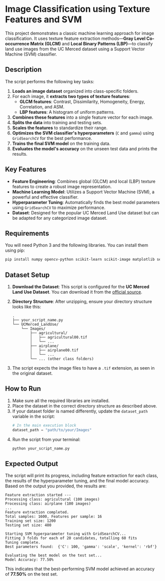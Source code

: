 # Image Classification using Texture Features and SVM

This project demonstrates a classic machine learning approach for image classification. It uses texture feature extraction methods—**Gray Level Co-occurrence Matrix (GLCM)** and **Local Binary Patterns (LBP)**—to classify land use images from the UC Merced dataset using a Support Vector Machine (SVM) classifier.

## Description

The script performs the following key tasks:

1.  **Loads an image dataset** organized into class-specific folders.
2.  For each image, it **extracts two types of texture features**:
      * **GLCM features**: Contrast, Dissimilarity, Homogeneity, Energy, Correlation, and ASM.
      * **LBP features**: A histogram of uniform patterns.
3.  **Combines these features** into a single feature vector for each image.
4.  **Splits the data** into training and testing sets.
5.  **Scales the features** to standardize their range.
6.  **Optimizes the SVM classifier's hyperparameters** (`C` and `gamma`) using `GridSearchCV` for the best performance.
7.  **Trains the final SVM model** on the training data.
8.  **Evaluates the model's accuracy** on the unseen test data and prints the results.

## Key Features

  * **Feature Engineering**: Combines global (GLCM) and local (LBP) texture features to create a robust image representation.
  * **Machine Learning Model**: Utilizes a Support Vector Machine (SVM), a powerful and effective classifier.
  * **Hyperparameter Tuning**: Automatically finds the best model parameters using `GridSearchCV` to maximize performance.
  * **Dataset**: Designed for the popular UC Merced Land Use dataset but can be adapted for any categorized image dataset.

## Requirements

You will need Python 3 and the following libraries. You can install them using pip:

```bash
pip install numpy opencv-python scikit-learn scikit-image matplotlib seaborn
```

## Dataset Setup

1.  **Download the Dataset**: This script is configured for the **UC Merced Land Use Dataset**. You can download it from the [official source](https://www.google.com/search?q=http://vision.ucmerced.edu/datasets/landuse.html).

2.  **Directory Structure**: After unzipping, ensure your directory structure looks like this:

    ```
    .
    ├── your_script_name.py
    └── UCMerced_LandUse/
        └── Images/
            ├── agricultural/
            │   ├── agricultural00.tif
            │   └── ...
            ├── airplane/
            │   ├── airplane00.tif
            │   └── ...
            └── ... (other class folders)
    ```

3.  The script expects the image files to have a `.tif` extension, as seen in the original dataset.

##  How to Run

1.  Make sure all the required libraries are installed.
2.  Place the dataset in the correct directory structure as described above.
3.  If your dataset folder is named differently, update the `dataset_path` variable in the script:
    ```python
    # In the main execution block
    dataset_path = "path/to/your/Images"
    ```
4.  Run the script from your terminal:
    ```bash
    python your_script_name.py
    ```

## Expected Output

The script will print its progress, including feature extraction for each class, the results of the hyperparameter tuning, and the final model accuracy. Based on the output you provided, the results are:

```
Feature extraction started ---
Processing class: agricultural (100 images)
Processing class: airplane (100 images)
...
Feature extraction completed.
Total samples: 1600, Features per sample: 16
Training set size: 1200
Testing set size: 400

Starting SVM hyperparameter tuning with GridSearchCV...
Fitting 3 folds for each of 20 candidates, totalling 60 fits
Tuning complete.
Best parameters found:  {'C': 100, 'gamma': 'scale', 'kernel': 'rbf'}

Evaluating the best model on the test set...
Model Accuracy: 77.50%
```

This indicates that the best-performing SVM model achieved an accuracy of **77.50%** on the test set.
